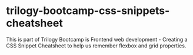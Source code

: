 # trilogy-bootcamp-css-snippets-cheatsheet
This is part of Trilogy Bootcamp is Frontend web development - Creating a CSS Snippet Cheatsheet to help us remember flexbox and grid properties.
